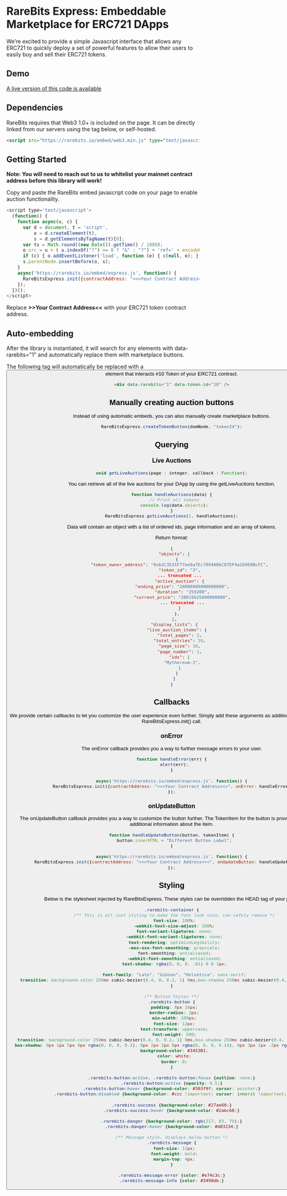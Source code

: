 # RareBits Express: Embeddable Marketplace for ERC721 DApps

We’re excited to provide a simple Javascript interface that allows any ERC721 to quickly deploy a set of powerful features to allow their users to easily buy and sell their ERC721 tokens.

## Demo

[A live version of this code is available](https://rarebits-express.herokuapp.com)

## Dependencies

RareBits requires that Web3 1.0+ is included on the page. It can be directly linked from our servers using the tag below, or self-hosted.

``` html
<script src="https://rarebits.io/embed/web3.min.js" type="text/javascript"></script>
```

## Getting Started

**Note: You will need to reach out to us to whitelist your mainnet contract address before this library will work!**

Copy and paste the RareBits embed javascript code on your page to enable auction functionality. 

``` js
<script type='text/javascript'>
  (function() {
    function async(u, c) {
      var d = document, t = 'script',
          o = d.createElement(t),
          s = d.getElementsByTagName(t)[0];
      var ts = Math.round((new Date()).getTime() / 1000);
      o.src = u + ( u.indexOf("?") >= 0 ? "&" : "?") + 'ref=' + encodeURIComponent(window.location.href) + "&_ts=" + ts;
      if (c) { o.addEventListener('load', function (e) { c(null, e); }, false); }
      s.parentNode.insertBefore(o, s);
    }
    async('https://rarebits.io/embed/express.js', function() {
      RareBitsExpress.init({contractAddress: ">>>Your Contract Address<<<"});
    });
  })();
</script>

```

Replace **>>Your Contract Address<<** with your ERC721 token contract address.


## Auto-embedding

After the library is instantiated, it will search for any elements with data-rarebits="1" and automatically replace them with marketplace buttons.

The following tag will automatically be replaced with a <button> element that interacts #10 Token of your ERC721 contract.

``` html
<div data-rarebits="1" data-token-id="10" />
```


## Manually creating auction buttons

Instead of using automatic embeds, you can also manually create marketplace buttons.

``` js
RareBitsExpress.createTokenButton(domNode, "tokenId");
```


## Querying

### Live Auctions

``` js
void getLiveAuctions(page : integer, callback : Function);
```

You can retrieve all of the live auctions for your DApp by using the getLiveAuctions function.

``` js
function handleAuctions(data) {
  // Print all tokens
  console.log(data.objects);
}
RareBitsExpress.getLiveAuctions(1, handleAuctions);
```

Data will contain an object with a list of ordered ids, page information and an array of tokens.

Return format: 
```  json
{
  "objects": [
    {
      "token_owner_address": "0xb2C3531F77ee0a7Ec7094A0bC87EF4a269E0BcFC",
      "token_id": "3",
      ... truncated ...
      "active_auction": {
        "ending_price": "20000000000000000",
        "duration": "259200",
        "current_price": "28015625000000000",
        ... truncated ...
      }
    },
  ],
  "display_lists": {
    "live_auction_items": {
      "total_pages": 2,
      "total_entries": 20,
      "page_size": 10,
      "page_number": 1,
      "ids": [
        "Mythereum-3",
      ]
    }
  }
}
```

## Callbacks 

We provide certain callbacks to let you customize the user experience even further. Simply add these arguments as additional properties for the RareBitsExpress.init() call.


### onError
The onError callback provides you a way to further message errors to your user.

``` js
function handleError(err) {
  alert(err);
}

async('https://rarebits.io/embed/express.js', function() {
  RareBitsExpress.init({contractAddress: ">>>Your Contract Address<<<", onError: handleError});
});
```

### onUpdateButton
The onUpdateButton callback provides you a way to customize the button further.
The TokenItem for the button is provided as well with additional information about the item.

``` js
function handleUpdateButton(button, tokenItem) {
  button.innerHTML = "Different Button Label";
}

async('https://rarebits.io/embed/express.js', function() {
  RareBitsExpress.init({contractAddress: ">>>Your Contract Address<<<", onUpdateButton: handleUpdateButton});
});
```

## Styling
Below is the stylesheet injected by RareBitsExpress. These styles can be overridden the HEAD tag of your page.

``` css
.rarebits-container {
  /** This is all just styling to make the font look nice, can safely remove */
  font-size: 100%;
  -webkit-text-size-adjust: 100%;
  font-variant-ligatures: none;
  -webkit-font-variant-ligatures: none;
  text-rendering: optimizeLegibility;
  -moz-osx-font-smoothing: grayscale;
  font-smoothing: antialiased;
  -webkit-font-smoothing: antialiased;
  text-shadow: rgba(0, 0, 0, .01) 0 0 1px;

  font-family: "Lato", "Gibson", "Helvetica", sans-serif;
  transition: background-color 250ms cubic-bezier(0.4, 0, 0.2, 1) 0ms,box-shadow 250ms cubic-bezier(0.4, 0, 0.2, 1) 0ms;
}

/** Button Styles **/
.rarebits-button {
  padding: 8px 16px;
  border-radius: 2px;
  min-width: 100px;
  font-size: 12px;
  text-transform: uppercase;
  font-weight: 500;
  transition: background-color 250ms cubic-bezier(0.4, 0, 0.2, 1) 0ms,box-shadow 250ms cubic-bezier(0.4, 0, 0.2, 1) 0ms;  
  box-shadow: 0px 1px 5px 0px rgba(0, 0, 0, 0.2), 0px 2px 2px 0px rgba(0, 0, 0, 0.14), 0px 3px 1px -2px rgba(0, 0, 0, 0.12);
  background-color: #3453B1;
  color: white;
  border: 0;
}

.rarebits-button:active, .rarebits-button:focus {outline: none;}
.rarebits-button:active {opacity: 0.5;}
.rarebits-button:hover {background-color: #303f9f; cursor: pointer;}
.rarebits-button:disabled {background-color: #ccc !important; cursor: inherit !important;}

.rarebits-success {background-color: #27ae60;}
.rarebits-success:hover {background-color: #2abc68;}

.rarebits-danger {background-color: rgb(217, 83, 79);}
.rarebits-danger:hover {background-color: #d83234;}

/** Message style, displays below button */
.rarebits-message {
  font-size: 12px;
  font-weight: bold;
  margin-top: 4px;
}

.rarebits-message-error {color: #e74c3c;}
.rarebits-message-info {color: #3498db;}

```


